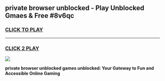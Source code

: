 
## private browser unblocked - Play Unblocked Gmaes & Free #8v6qc
<h3>
<a href="https://news.freeplayer.one?title=private_browser_unblocked&ref=24F">CLICK TO PLAY</a></h3>
<hr>

<h3>
<a href="https://news.freeplayer.one?title=private_browser_unblocked&ref=24F">CLICK 2 PLAY</a>
  
</h3>

<a href="https://news.freeplayer.one?title=private_browser_unblocked&ref=24F/"><img src="https://clearcache.store/games.png"></a>


**private browser unblocked games unblocked: Your Gateway to Fun and Accessible Online Gaming**
